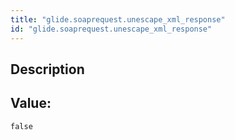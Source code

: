 ```yaml
---
title: "glide.soaprequest.unescape_xml_response"
id: "glide.soaprequest.unescape_xml_response"
---
```

## Description



## Value: 
```
false
```
